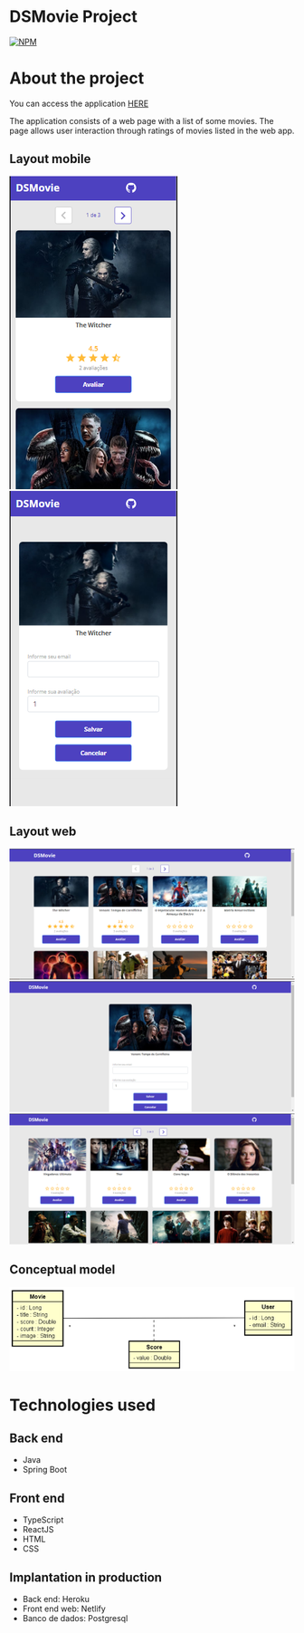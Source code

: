 # DSMovie Project

[![NPM](https://img.shields.io/npm/l/react)](https://github.com/nxalan/dsmovie/LICENSE) 

# About the project

You can access the application [HERE](https://ds-movie.netlify.app/)

The application consists of a web page with a list of some movies. The page allows user interaction through ratings of movies listed in the web app. 

## Layout mobile
![Mobile 1](https://github.com/nxalan/dsmovie/blob/main/_assets/mob1.png) ![Mobile 2](https://github.com/nxalan/dsmovie/blob/main/_assets/mob2.PNG)

## Layout web
![Web1](https://github.com/nxalan/dsmovie/blob/main/_assets/web1.PNG)
![Web2](https://github.com/nxalan/dsmovie/blob/main/_assets/web2.PNG)
![Web3](https://github.com/nxalan/dsmovie/blob/main/_assets/web3.PNG)

## Conceptual model
![Modelo Conceitual](https://github.com/nxalan/dsmovie/blob/main/_assets/MC.PNG)

# Technologies used
## Back end
- Java
- Spring Boot

## Front end
- TypeScript
- ReactJS
- HTML
- CSS

## Implantation in production
- Back end: Heroku
- Front end web: Netlify
- Banco de dados: Postgresql
